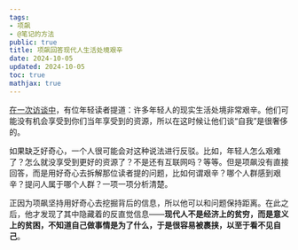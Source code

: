 ```yaml
---
tags:
- 项飙
- @笔记的方法
public: true
title: 项飙回答现代人生活处境艰辛
date: 2024-10-05
updated: 2024-10-05
toc: true
mathjax: true
---
```


[在一次访谈中](https://www.bilibili.com/video/BV1954y1E76S/?vd_source=6733885af9603a87a24dc8956497cdf0)，有位年轻读者提道：许多年轻人的现实生活处境非常艰辛。他们可能没有机会享受到你们当年享受到的资源，所以在这时候让他们谈“自我”是很奢侈的。

如果缺乏好奇心，一个人很可能会对这种说法进行反驳。比如，年轻人怎么艰难了？怎么就没享受到更好的资源了？不是还有互联网吗？等等。但是项飙没有直接回答，而是用好奇心去拆解那位读者提的问题，比如何谓艰辛？哪个人群感到艰辛？提问人属于哪个人群？一项一项分析清楚。

正因为项飙坚持用好奇心去挖掘背后的信息，所以他可以和问题保持距离。在此之后，他才发现了其中隐藏着的反直觉信息——**现代人不是经济上的贫穷，而是意义上的贫困，不知道自己做事情是为了什么，于是很容易被裹挟，以至于看不见自己**。
